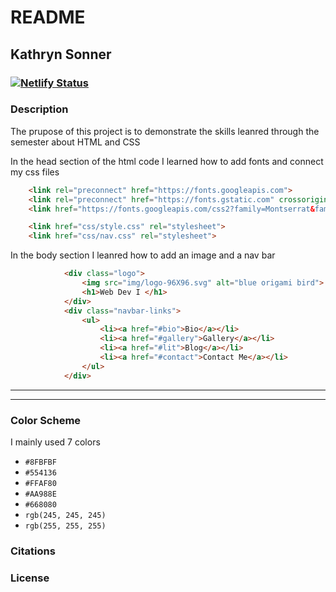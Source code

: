 # README

## Kathryn Sonner
### [![Netlify Status](https://api.netlify.com/api/v1/badges/4992c938-5c2b-42ba-b5a2-f673f24e1ae6/deploy-status)](https://app.netlify.com/sites/about-me-ksonner/deploys)
### Description
The prupose of this project is to demonstrate the skills leanred through the semester about HTML and CSS

In the head section of the html code I learned how to add fonts and connect my css files 
```html
    <link rel="preconnect" href="https://fonts.googleapis.com">
    <link rel="preconnect" href="https://fonts.gstatic.com" crossorigin>
    <link href="https://fonts.googleapis.com/css2?family=Montserrat&family=Sigmar&display=swap" rel="stylesheet">

    <link href="css/style.css" rel="stylesheet">
    <link href="css/nav.css" rel="stylesheet">
```

In the body section I leanred how to add an image and a nav bar 

```html
            <div class="logo">
                <img src="img/logo-96X96.svg" alt="blue origami bird">
                <h1>Web Dev I </h1> 
            </div>
            <div class="navbar-links">
                <ul>
                    <li><a href="#bio">Bio</a></li>
                    <li><a href="#gallery">Gallery</a></li>
                    <li><a href="#lit">Blog</a></li>
                    <li><a href="#contact">Contact Me</a></li>
                </ul>
            </div>
```
---
---
### Color Scheme
I mainly used 7 colors 
* `#8FBFBF`
* `#554136`
* `#FFAF80`
* `#AA988E`
* `#668080`
* `rgb(245, 245, 245)`
* `rgb(255, 255, 255)`

### Citations 

### License 